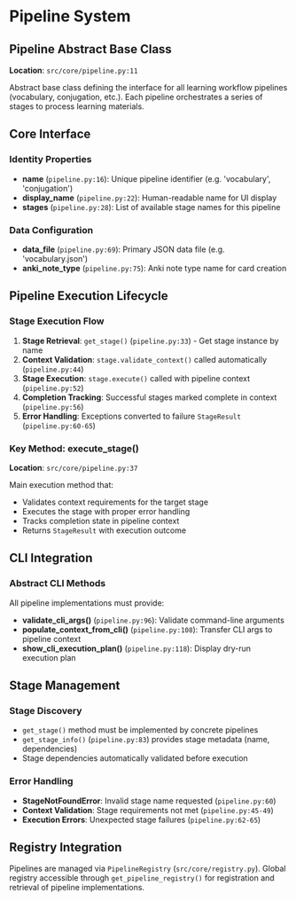 # Pipeline System

## Pipeline Abstract Base Class
**Location**: `src/core/pipeline.py:11`

Abstract base class defining the interface for all learning workflow pipelines (vocabulary, conjugation, etc.). Each pipeline orchestrates a series of stages to process learning materials.

## Core Interface

### Identity Properties
- **name** (`pipeline.py:16`): Unique pipeline identifier (e.g. 'vocabulary', 'conjugation')
- **display_name** (`pipeline.py:22`): Human-readable name for UI display
- **stages** (`pipeline.py:28`): List of available stage names for this pipeline

### Data Configuration
- **data_file** (`pipeline.py:69`): Primary JSON data file (e.g. 'vocabulary.json')
- **anki_note_type** (`pipeline.py:75`): Anki note type name for card creation

## Pipeline Execution Lifecycle

### Stage Execution Flow
1. **Stage Retrieval**: `get_stage()` (`pipeline.py:33`) - Get stage instance by name
2. **Context Validation**: `stage.validate_context()` called automatically (`pipeline.py:44`)
3. **Stage Execution**: `stage.execute()` called with pipeline context (`pipeline.py:52`)
4. **Completion Tracking**: Successful stages marked complete in context (`pipeline.py:56`)
5. **Error Handling**: Exceptions converted to failure `StageResult` (`pipeline.py:60-65`)

### Key Method: execute_stage()
**Location**: `src/core/pipeline.py:37`

Main execution method that:
- Validates context requirements for the target stage
- Executes the stage with proper error handling
- Tracks completion state in pipeline context
- Returns `StageResult` with execution outcome

## CLI Integration

### Abstract CLI Methods
All pipeline implementations must provide:

- **validate_cli_args()** (`pipeline.py:96`): Validate command-line arguments
- **populate_context_from_cli()** (`pipeline.py:108`): Transfer CLI args to pipeline context
- **show_cli_execution_plan()** (`pipeline.py:118`): Display dry-run execution plan

## Stage Management

### Stage Discovery
- `get_stage()` method must be implemented by concrete pipelines
- `get_stage_info()` (`pipeline.py:83`) provides stage metadata (name, dependencies)
- Stage dependencies automatically validated before execution

### Error Handling
- **StageNotFoundError**: Invalid stage name requested (`pipeline.py:60`)
- **Context Validation**: Stage requirements not met (`pipeline.py:45-49`)
- **Execution Errors**: Unexpected stage failures (`pipeline.py:62-65`)

## Registry Integration
Pipelines are managed via `PipelineRegistry` (`src/core/registry.py`). Global registry accessible through `get_pipeline_registry()` for registration and retrieval of pipeline implementations.
